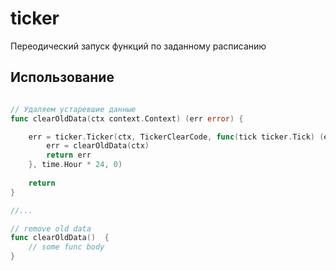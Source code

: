 # ticker
Переодический запуск функций по заданному расписанию

## Использование

```go

// Удаляем устаревшие данные
func clearOldData(ctx context.Context) (err error) {

    err = ticker.Ticker(ctx, TickerClearCode, func(tick ticker.Tick) (err error) {
        err = clearOldData(ctx)
        return err
    }, time.Hour * 24, 0)
    
    return
}

//...

// remove old data
func clearOldData()  {
    // some func body
}
	
```
